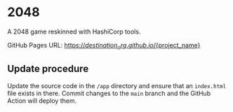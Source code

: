 # 2048

A 2048 game reskinned with HashiCorp tools.

GitHub Pages URL: [https://${destination_org}.github.io/${project_name}](https://${destination_org}.github.io/${project_name})

## Update procedure

Update the source code in the `/app` directory and ensure that an `index.html` file exists in there. Commit changes to the `main` branch and the GitHub Action will deploy them.